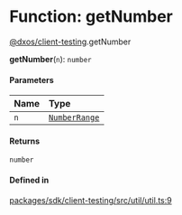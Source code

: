 # Function: getNumber

[@dxos/client-testing](../modules/dxos_client_testing.md).getNumber

**getNumber**(`n`): `number`

#### Parameters

| Name | Type |
| :------ | :------ |
| `n` | [`NumberRange`](../types/dxos_client_testing.NumberRange.md) |

#### Returns

`number`

#### Defined in

[packages/sdk/client-testing/src/util/util.ts:9](https://github.com/dxos/dxos/blob/main/packages/sdk/client-testing/src/util/util.ts#L9)
